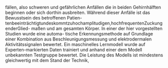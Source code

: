 fällen, also schweren und gefährlichen Anfällen die in beiden Gehirnhälften beginnen oder
sich dorthin ausbreiten. Während dieser Anfälle ist das Bewusstsein des betroffenen Patien-
tenbeeinträchtigtundeskommtzuhochamplitudigen,hochfrequentenZuckungenderGlied-
maßen und am gesamten Körper. In einer der hier vorgestellten Studien wurde eine automa-
tische Erkennungsmethode auf Grundlage einer Kombination aus Beschleunigungsmessung
und elektrodermalen Aktivitätssignalen bewertet. Ein maschinelles Lernmodell wurde auf
Experten-markierten Daten trainiert und anhand einer dem Modell unbekannten Testgruppe
bewertet. Die Leistung des Modells ist mindestens gleichwertig mit dem Stand der Technik,